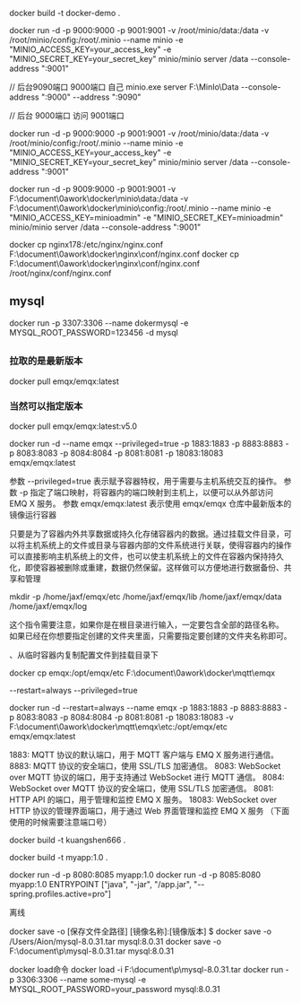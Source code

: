 <!--
 * @Date: 2024-08-12 17:21:16
 * @LastEditors: likai 2806699104@qq.com
 * @FilePath: \html-test\public\Docker\md\win.md
 * @Description: Do not edit
-->
docker build -t docker-demo .


docker run -d -p 9000:9000 -p 9001:9001 -v /root/minio/data:/data -v /root/minio/config:/root/.minio --name minio -e "MINIO_ACCESS_KEY=your_access_key" -e "MINIO_SECRET_KEY=your_secret_key" minio/minio server /data --console-address ":9001"



// 后台9090端口 9000端口
自己 minio.exe server F:\MinIo\Data --console-address ":9000" --address ":9090"

// 后台 9000端口 访问 9001端口

docker run -d -p 9000:9000 -p 9001:9001 -v /root/minio/data:/data -v /root/minio/config:/root/.minio --name minio -e "MINIO_ACCESS_KEY=your_access_key" -e "MINIO_SECRET_KEY=your_secret_key" minio/minio server /data --console-address ":9001"


docker run -d -p 9009:9000 -p 9001:9001 -v F:\document\0awork\docker\minio\data:/data -v F:\document\0awork\docker\minio\config:/root/.minio --name minio -e "MINIO_ACCESS_KEY=minioadmin" -e "MINIO_SECRET_KEY=minioadmin" minio/minio server /data --console-address ":9001"

 docker cp nginx178:/etc/nginx/nginx.conf F:\document\0awork\docker\nginx\conf/nginx.conf
 docker cp F:\document\0awork\docker\nginx\conf/nginx.conf /root/nginx/conf/nginx.conf
## mysql 
docker run -p 3307:3306 --name dokermysql -e MYSQL_ROOT_PASSWORD=123456 -d mysql


##
### 拉取的是最新版本
docker pull emqx/emqx:latest
### 当然可以指定版本
docker pull emqx/emqx:latest:v5.0


docker run -d --name emqx --privileged=true -p 1883:1883 -p 8883:8883 -p 8083:8083 -p 8084:8084 -p 8081:8081 -p 18083:18083  emqx/emqx:latest

参数 --privileged=true 表示赋予容器特权，用于需要与主机系统交互的操作。
参数 -p 指定了端口映射，将容器内的端口映射到主机上，以便可以从外部访问 EMQ X 服务。
参数 emqx/emqx:latest 表示使用 emqx/emqx 仓库中最新版本的镜像运行容器


只要是为了容器内外共享数据或持久化存储容器内的数据。通过挂载文件目录，可以将主机系统上的文件或目录与容器内部的文件系统进行关联，使得容器内的操作可以直接影响主机系统上的文件，也可以使主机系统上的文件在容器内保持持久化，即使容器被删除或重建，数据仍然保留。这样做可以方便地进行数据备份、共享和管理

mkdir -p /home/jaxf/emqx/etc /home/jaxf/emqx/lib /home/jaxf/emqx/data /home/jaxf/emqx/log

这个指令需要注意，如果你是在根目录进行输入，一定要包含全部的路径名称。
如果已经在你想要指定创建的文件夹里面，只需要指定要创建的文件夹名称即可。


、从临时容器内复制配置文件到挂载目录下

docker cp emqx:/opt/emqx/etc F:\document\0awork\docker\mqtt\emqx



--restart=always  --privileged=true

docker run -d --restart=always --name emqx -p 1883:1883 -p 8883:8883 -p 8083:8083 -p 8084:8084 -p 8081:8081 -p 18083:18083 -v F:\document\0awork\docker\mqtt\emqx\etc:/opt/emqx/etc emqx/emqx:latest


1883: MQTT 协议的默认端口，用于 MQTT 客户端与 EMQ X 服务进行通信。
8883: MQTT 协议的安全端口，使用 SSL/TLS 加密通信。
8083: WebSocket over MQTT 协议的端口，用于支持通过 WebSocket 进行 MQTT 通信。
8084: WebSocket over MQTT 协议的安全端口，使用 SSL/TLS 加密通信。
8081: HTTP API 的端口，用于管理和监控 EMQ X 服务。
18083: WebSocket over HTTP 协议的管理界面端口，用于通过 Web 界面管理和监控 EMQ X 服务
（下面使用的时候需要注意端口号）

docker build -t kuangshen666 .


docker build -t myapp:1.0 .

docker run -d -p 8080:8085 myapp:1.0
docker run -d -p 8085:8080 myapp:1.0
ENTRYPOINT ["java", "-jar", "/app.jar", "--spring.profiles.active=pro"]



离线 

docker save -o [保存文件全路径] [镜像名称]:[镜像版本]
$ docker save -o /Users/Aion/mysql-8.0.31.tar mysql:8.0.31
docker save -o F:\document\p\mysql-8.0.31.tar mysql:8.0.31


docker load命令 
   docker load -i F:\document\p\mysql-8.0.31.tar
   docker run -p 3306:3306 --name some-mysql -e MYSQL_ROOT_PASSWORD=your_password mysql:8.0.31